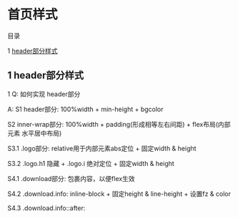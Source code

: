 # 首页样式

目录

1 [header部分样式](#1)


## <span id="1"> 1 header部分样式</span>

1 Q: 如何实现 header部分

A: S1 header部分: 100%width + min-height + bgcolor

S2 inner-wrap部分: 100%width + padding(形成相等左右间距) + flex布局(内部元素 水平居中布局)

S3.1 .logo部分: relative用于内部元素abs定位 + 固定width & height

S3.2 .logo.h1 隐藏 +  .logo.i 绝对定位 +  固定width & height


S4.1 .download部分: 包裹内容，以便flex生效

S4.2 .download.info: inline-block +   固定height & line-height + 设置fz & color

S4.3 .download.info::after: 
